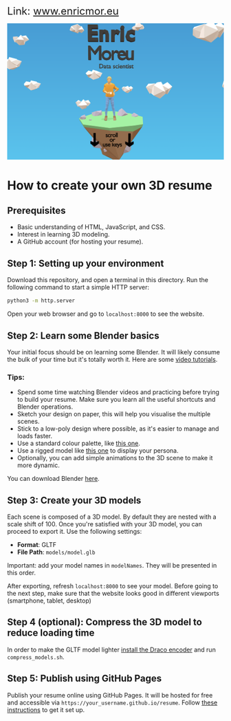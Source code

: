 <span style="font-size: 24px;">Link: <a target="_blank" href="https://enricmor.eu" style="font-size: 24px;">www.enricmor.eu</a></span>

<div style="text-align: center;">
    <img src="preview.png" alt="3D resume" width="700"/>
</div>

# How to create your own 3D resume

## Prerequisites

- Basic understanding of HTML, JavaScript, and CSS.
- Interest in learning 3D modeling.
- A GitHub account (for hosting your resume).

## Step 1: Setting up your environment

Download this repository, and open a terminal in this directory. Run the following command to start a simple HTTP server:

```bash
python3 -m http.server
```

Open your web browser and go to `localhost:8000` to see the website.

## Step 2: Learn some Blender basics
Your initial focus should be on learning some Blender. It will likely consume the bulk of your time but it's totally worth it. Here are some [video tutorials](https://www.youtube.com/watch?v=1jHUY3qoBu8).

### Tips:
- Spend some time watching Blender videos and practicing before trying to build your resume. Make sure you learn all the useful shortcuts and Blender operations.
- Sketch your design on paper, this will help you visualise the multiple scenes.
- Stick to a low-poly design where possible, as it's easier to manage and loads faster.
- Use a standard colour palette, like [this one](https://coolors.co/2176ae-57b8ff-b66d0d-fbb13c-fe6847).
- Use a rigged model like [this one](https://www.youtube.com/watch?v=mnP54h3x6_Y) to display your persona.
- Optionally, you can add simple animations to the 3D scene to make it more dynamic.

You can download Blender [here](https://www.blender.org/download/).

## Step 3: Create your 3D models
Each scene is composed of a 3D model. By default they are nested with a scale shift of 100.
Once you're satisfied with your 3D model, you can proceed to export it. Use the following settings:
- **Format**: GLTF
- **File Path**: `models/model.glb`

Important: add your model names in `modelNames`. They will be presented in this order.

After exporting, refresh `localhost:8000` to see your model. Before going to the next step, make sure that the website looks good in different viewports (smartphone, tablet, desktop)

## Step 4 (optional): Compress the 3D model to reduce loading time

In order to make the GLTF model lighter [install the Draco encoder](https://github.com/CesiumGS/gltf-pipeline) and run `compress_models.sh`.

## Step 5: Publish using GitHub Pages

Publish your resume online using GitHub Pages. It will be hosted for free and accessible via `https://your_username.github.io/resume`. Follow [these instructions](https://docs.github.com/en/pages/getting-started-with-github-pages/creating-a-github-pages-site) to get it set up.
